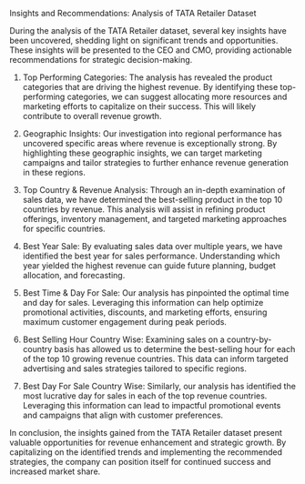 Insights and Recommendations: Analysis of TATA Retailer Dataset

During the analysis of the TATA Retailer dataset, several key insights have been uncovered, shedding light on significant trends and opportunities. These insights will be presented to the CEO and CMO, providing actionable recommendations for strategic decision-making.

1. Top Performing Categories:
The analysis has revealed the product categories that are driving the highest revenue. By identifying these top-performing categories, we can suggest allocating more resources and marketing efforts to capitalize on their success. This will likely contribute to overall revenue growth.

2. Geographic Insights:
Our investigation into regional performance has uncovered specific areas where revenue is exceptionally strong. By highlighting these geographic insights, we can target marketing campaigns and tailor strategies to further enhance revenue generation in these regions.

3. Top Country & Revenue Analysis:
Through an in-depth examination of sales data, we have determined the best-selling product in the top 10 countries by revenue. This analysis will assist in refining product offerings, inventory management, and targeted marketing approaches for specific countries.

4. Best Year Sale:
By evaluating sales data over multiple years, we have identified the best year for sales performance. Understanding which year yielded the highest revenue can guide future planning, budget allocation, and forecasting.

5. Best Time & Day For Sale:
Our analysis has pinpointed the optimal time and day for sales. Leveraging this information can help optimize promotional activities, discounts, and marketing efforts, ensuring maximum customer engagement during peak periods.

6. Best Selling Hour Country Wise:
Examining sales on a country-by-country basis has allowed us to determine the best-selling hour for each of the top 10 growing revenue countries. This data can inform targeted advertising and sales strategies tailored to specific regions.

7. Best Day For Sale Country Wise:
Similarly, our analysis has identified the most lucrative day for sales in each of the top revenue countries. Leveraging this information can lead to impactful promotional events and campaigns that align with customer preferences.

In conclusion, the insights gained from the TATA Retailer dataset present valuable opportunities for revenue enhancement and strategic growth. By capitalizing on the identified trends and implementing the recommended strategies, the company can position itself for continued success and increased market share.
